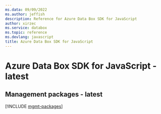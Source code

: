 ```yaml
---
ms.data: 09/09/2022
ms.author: jeffish
description: Reference for Azure Data Box SDK for JavaScript
author: xirzec
ms.service: databox
ms.topic: reference
ms.devlang: javascript
title: Azure Data Box SDK for JavaScript
---
```

# Azure Data Box SDK for JavaScript - latest

## Management packages - latest
[!INCLUDE [mgmt-packages](data-box-mgmt-index.md)]